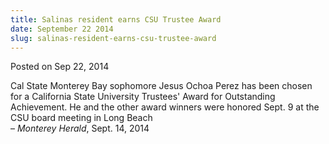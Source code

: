 ```yaml
---
title: Salinas resident earns CSU Trustee Award
date: September 22 2014
slug: salinas-resident-earns-csu-trustee-award
---
```


 



<span class="date">Posted on Sep 22, 2014    </span>
<p>Cal State Monterey Bay sophomore Jesus Ochoa Perez has been
chosen for a California State University Trustees&apos; Award for
Outstanding Achievement. He and the other award winners were
honored Sept. 9 at the CSU board meeting in Long Beach<br>
&#x2013; <em>Monterey Herald</em>, Sept. 14, 2014</br></p>





 
